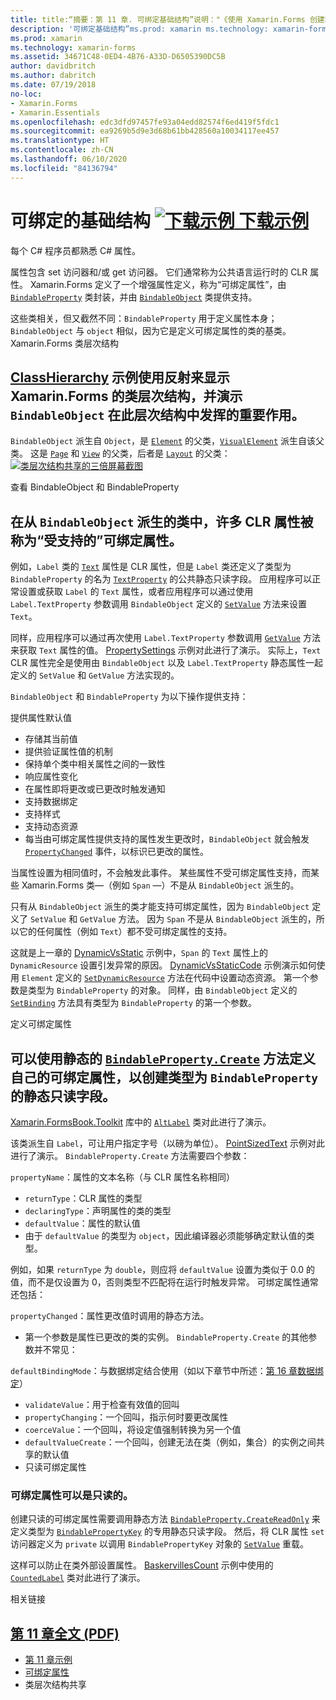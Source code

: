 ```yaml
---
title: title:“摘要：第 11 章. 可绑定基础结构”说明："《使用 Xamarin.Forms 创建移动应用》- 摘要：摘要：第 11 章.
description: '可绑定基础结构”ms.prod: xamarin ms.technology: xamarin-forms ms.assetid:34671C48-0ED4-4B76-A33D-D6505390DC5B author: davidbritch ms.author: dabritch ms.date:2018 年 7 月 19 日 no-loc: [Xamarin.Forms, Xamarin.Essentials] 摘要：第 11 章.'
ms.prod: xamarin
ms.technology: xamarin-forms
ms.assetid: 34671C48-0ED4-4B76-A33D-D6505390DC5B
author: davidbritch
ms.author: dabritch
ms.date: 07/19/2018
no-loc:
- Xamarin.Forms
- Xamarin.Essentials
ms.openlocfilehash: edc3dfd97457fe93a04edd82574f6ed419f5fdc1
ms.sourcegitcommit: ea9269b5d9e3d68b61bb428560a10034117ee457
ms.translationtype: HT
ms.contentlocale: zh-CN
ms.lasthandoff: 06/10/2020
ms.locfileid: "84136794"
---
```

# <a name="summary-of-chapter-11-the-bindable-infrastructure"></a>可绑定的基础结构 [![下载示例](~/media/shared/download.png) 下载示例](https://github.com/xamarin/xamarin-forms-book-samples/tree/master/Chapter11)

每个 C# 程序员都熟悉 C# 属性。

属性包含 set 访问器和/或 get 访问器。 它们通常称为公共语言运行时的 CLR 属性。 Xamarin.Forms 定义了一个增强属性定义，称为“可绑定属性”，由 [`BindableProperty`](xref:Xamarin.Forms.BindableProperty) 类封装，并由 [`BindableObject`](xref:Xamarin.Forms.BindableObject) 类提供支持。

这些类相关，但又截然不同：`BindableProperty` 用于定义属性本身；`BindableObject` 与 `object` 相似，因为它是定义可绑定属性的类的基类。 Xamarin.Forms 类层次结构

## <a name="the-xamarinforms-class-hierarchy"></a>[ClassHierarchy](https://github.com/xamarin/xamarin-forms-book-samples/tree/master/Chapter11/ClassHierarchy) 示例使用反射来显示 Xamarin.Forms 的类层次结构，并演示 `BindableObject` 在此层次结构中发挥的重要作用。

`BindableObject` 派生自 `Object`，是 [`Element`](xref:Xamarin.Forms.Element) 的父类，[`VisualElement`](xref:Xamarin.Forms.VisualElement) 派生自该父类。 这是 [`Page`](xref:Xamarin.Forms.Page) 和 [`View`](xref:Xamarin.Forms.View) 的父类，后者是 [`Layout`](xref:Xamarin.Forms.Layout) 的父类： [![类层次结构共享的三倍屏幕截图](images/ch11fg01-small.png "类层次结构共享") ](images/ch11fg01-large.png#lightbox "类层次结构共享")

查看 BindableObject 和 BindableProperty

## <a name="a-peek-into-bindableobject-and-bindableproperty"></a>在从 `BindableObject` 派生的类中，许多 CLR 属性被称为“受支持的”可绑定属性。

例如，`Label` 类的 [`Text`](xref:Xamarin.Forms.Label.Text) 属性是 CLR 属性，但是 `Label` 类还定义了类型为 `BindableProperty` 的名为 [`TextProperty`](xref:Xamarin.Forms.Label.TextProperty) 的公共静态只读字段。 应用程序可以正常设置或获取 `Label` 的 `Text` 属性，或者应用程序可以通过使用 `Label.TextProperty` 参数调用 `BindableObject` 定义的 [`SetValue`](xref:Xamarin.Forms.BindableObject.SetValue(Xamarin.Forms.BindableProperty,System.Object)) 方法来设置 `Text`。

同样，应用程序可以通过再次使用 `Label.TextProperty` 参数调用 [`GetValue`](xref:Xamarin.Forms.BindableObject.GetValue(Xamarin.Forms.BindableProperty)) 方法来获取 `Text` 属性的值。 [PropertySettings](https://github.com/xamarin/xamarin-forms-book-samples/tree/master/Chapter11/PropertySettings) 示例对此进行了演示。 实际上，`Text` CLR 属性完全是使用由 `BindableObject` 以及 `Label.TextProperty` 静态属性一起定义的 `SetValue` 和 `GetValue` 方法实现的。

`BindableObject` 和 `BindableProperty` 为以下操作提供支持：

提供属性默认值

- 存储其当前值
- 提供验证属性值的机制
- 保持单个类中相关属性之间的一致性
- 响应属性变化
- 在属性即将更改或已更改时触发通知
- 支持数据绑定
- 支持样式
- 支持动态资源
- 每当由可绑定属性提供支持的属性发生更改时，`BindableObject` 就会触发 [`PropertyChanged`](xref:Xamarin.Forms.BindableObject.PropertyChanged) 事件，以标识已更改的属性。

当属性设置为相同值时，不会触发此事件。 某些属性不受可绑定属性支持，而某些 Xamarin.Forms 类&mdash;（例如 `Span` &mdash;）不是从 `BindableObject` 派生的。

只有从 `BindableObject` 派生的类才能支持可绑定属性，因为 `BindableObject` 定义了 `SetValue` 和 `GetValue` 方法。 因为 `Span` 不是从 `BindableObject` 派生的，所以它的任何属性（例如 `Text`）都不受可绑定属性的支持。

这就是上一章的 [DynamicVsStatic](https://github.com/xamarin/xamarin-forms-book-samples/tree/master/Chapter10/DynamicVsStatic) 示例中，`Span` 的 `Text` 属性上的 `DynamicResource` 设置引发异常的原因。 [DynamicVsStaticCode](https://github.com/xamarin/xamarin-forms-book-samples/tree/master/Chapter11/DynamicVsStaticCode) 示例演示如何使用 `Element` 定义的 [`SetDynamicResource`](xref:Xamarin.Forms.Element.SetDynamicResource(Xamarin.Forms.BindableProperty,System.String)) 方法在代码中设置动态资源。 第一个参数是类型为 `BindableProperty` 的对象。 同样，由 `BindableObject` 定义的 [`SetBinding`](xref:Xamarin.Forms.BindableObject.SetBinding(Xamarin.Forms.BindableProperty,Xamarin.Forms.BindingBase)) 方法具有类型为 `BindableProperty` 的第一个参数。

定义可绑定属性

## <a name="defining-bindable-properties"></a>可以使用静态的 [`BindableProperty.Create`](xref:Xamarin.Forms.BindableProperty.Create(System.String,System.Type,System.Type,System.Object,Xamarin.Forms.BindingMode,Xamarin.Forms.BindableProperty.ValidateValueDelegate,Xamarin.Forms.BindableProperty.BindingPropertyChangedDelegate,Xamarin.Forms.BindableProperty.BindingPropertyChangingDelegate,Xamarin.Forms.BindableProperty.CoerceValueDelegate,Xamarin.Forms.BindableProperty.CreateDefaultValueDelegate)) 方法定义自己的可绑定属性，以创建类型为 `BindableProperty` 的静态只读字段。

[Xamarin.FormsBook.Toolkit](https://github.com/xamarin/xamarin-forms-book-samples/tree/master/Libraries/Xamarin.FormsBook.Toolkit) 库中的 [`AltLabel`](https://github.com/xamarin/xamarin-forms-book-samples/blob/master/Libraries/Xamarin.FormsBook.Toolkit/Xamarin.FormsBook.Toolkit/AltLabel.cs) 类对此进行了演示。

该类派生自 `Label`，可让用户指定字号（以磅为单位）。 [PointSizedText](https://github.com/xamarin/xamarin-forms-book-samples/tree/master/Chapter11/PointSizedText) 示例对此进行了演示。 `BindableProperty.Create` 方法需要四个参数：

`propertyName`：属性的文本名称（与 CLR 属性名称相同）

- `returnType`：CLR 属性的类型
- `declaringType`：声明属性的类的类型
- `defaultValue`：属性的默认值
- 由于 `defaultValue` 的类型为 `object`，因此编译器必须能够确定默认值的类型。

例如，如果 `returnType` 为 `double`，则应将 `defaultValue` 设置为类似于 0.0 的值，而不是仅设置为 0，否则类型不匹配将在运行时触发异常。 可绑定属性通常还包括：

`propertyChanged`：属性更改值时调用的静态方法。

- 第一个参数是属性已更改的类的实例。 `BindableProperty.Create` 的其他参数并不常见：

`defaultBindingMode`：与数据绑定结合使用（如以下章节中所述：[第 16 章数据绑定](chapter16.md)）

- `validateValue`：用于检查有效值的回叫
- `propertyChanging`：一个回叫，指示何时要更改属性
- `coerceValue`：一个回叫，将设定值强制转换为另一个值
- `defaultValueCreate`：一个回叫，创建无法在类（例如，集合）的实例之间共享的默认值
- 只读可绑定属性

### <a name="the-read-only-bindable-property"></a>可绑定属性可以是只读的。

创建只读的可绑定属性需要调用静态方法 [`BindableProperty.CreateReadOnly`](xref:Xamarin.Forms.BindableProperty.CreateReadOnly(System.String,System.Type,System.Type,System.Object,Xamarin.Forms.BindingMode,Xamarin.Forms.BindableProperty.ValidateValueDelegate,Xamarin.Forms.BindableProperty.BindingPropertyChangedDelegate,Xamarin.Forms.BindableProperty.BindingPropertyChangingDelegate,Xamarin.Forms.BindableProperty.CoerceValueDelegate,Xamarin.Forms.BindableProperty.CreateDefaultValueDelegate)) 来定义类型为 [`BindablePropertyKey`](xref:Xamarin.Forms.BindablePropertyKey) 的专用静态只读字段。 然后，将 CLR 属性 `set` 访问器定义为 `private` 以调用 `BindablePropertyKey` 对象的 [`SetValue`](xref:Xamarin.Forms.BindableObject.SetValue(Xamarin.Forms.BindablePropertyKey,System.Object)) 重载。

这样可以防止在类外部设置属性。 [BaskervillesCount](https://github.com/xamarin/xamarin-forms-book-samples/tree/master/Chapter11/BaskervillesCount) 示例中使用的 [`CountedLabel`](https://github.com/xamarin/xamarin-forms-book-samples/blob/master/Libraries/Xamarin.FormsBook.Toolkit/Xamarin.FormsBook.Toolkit/CountedLabel.cs) 类对此进行了演示。

相关链接

## <a name="related-links"></a>[第 11 章全文 (PDF)](https://download.xamarin.com/developer/xamarin-forms-book/XamarinFormsBook-Ch11-Apr2016.pdf)

- [第 11 章示例](https://github.com/xamarin/xamarin-forms-book-samples/tree/master/Chapter11)
- [可绑定属性](~/xamarin-forms/xaml/bindable-properties.md)
- 类层次结构共享
